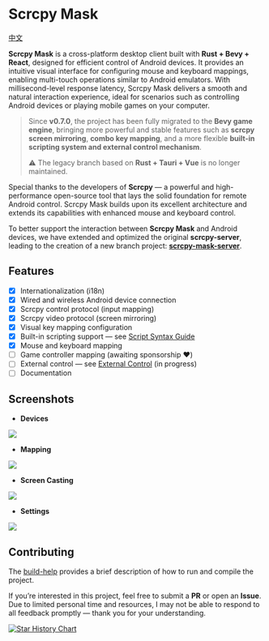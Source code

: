 # Scrcpy Mask

[中文](./README.md)

**Scrcpy Mask** is a cross-platform desktop client built with **Rust + Bevy + React**, designed for efficient control of Android devices.
It provides an intuitive visual interface for configuring mouse and keyboard mappings, enabling multi-touch operations similar to Android emulators.
With millisecond-level response latency, Scrcpy Mask delivers a smooth and natural interaction experience, ideal for scenarios such as controlling Android devices or playing mobile games on your computer.

> Since **v0.7.0**, the project has been fully migrated to the **Bevy game engine**, bringing more powerful and stable features such as **scrcpy screen mirroring**, **combo key mapping**, and a more flexible **built-in scripting system and external control mechanism**.
>
> ⚠️ The legacy branch based on **Rust + Tauri + Vue** is no longer maintained.

Special thanks to the developers of **Scrcpy** — a powerful and high-performance open-source tool that lays the solid foundation for remote Android control.
Scrcpy Mask builds upon its excellent architecture and extends its capabilities with enhanced mouse and keyboard control.

To better support the interaction between **Scrcpy Mask** and Android devices, we have extended and optimized the original **scrcpy-server**, leading to the creation of a new branch project: [**scrcpy-mask-server**](https://github.com/AkiChase/scrcpy-mask-server).

## Features

* [x] Internationalization (i18n)
* [x] Wired and wireless Android device connection
* [x] Scrcpy control protocol (input mapping)
* [x] Scrcpy video protocol (screen mirroring)
* [x] Visual key mapping configuration
* [x] Built-in scripting support — see [Script Syntax Guide](./scripts-help.md)
* [x] Mouse and keyboard mapping
* [ ] Game controller mapping (awaiting sponsorship ❤️)
* [ ] External control — see [External Control](https://github.com/AkiChase/scrcpy-mask-external-control) (in progress)
* [ ] Documentation

## Screenshots

* **Devices**

![](https://pic1.imgdb.cn/item/68e79a25c5157e1a885fb7e9.png)

* **Mapping**

![](https://pic1.imgdb.cn/item/68e79a27c5157e1a885fb7ec.png)

* **Screen Casting**

![](https://pic1.imgdb.cn/item/68e79a27c5157e1a885fb7ed.png)

* **Settings**

![](https://pic1.imgdb.cn/item/68e79a25c5157e1a885fb7e8.png)

## Contributing

The [build-help](./build-help.md) provides a brief description of how to run and compile the project.

If you’re interested in this project, feel free to submit a **PR** or open an **Issue**.
Due to limited personal time and resources, I may not be able to respond to all feedback promptly — thank you for your understanding.

[![Star History Chart](https://api.star-history.com/svg?repos=AkiChase/scrcpy-mask\&type=Date)](https://star-history.com/#AkiChase/scrcpy-mask&Date)

